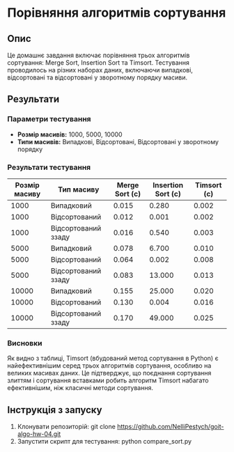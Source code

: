# Порівняння алгоритмів сортування

## Опис

Це домашнє завдання включає порівняння трьох алгоритмів сортування: Merge Sort, Insertion Sort та Timsort. Тестування проводилось на різних наборах даних, включаючи випадкові, відсортовані та відсортовані у зворотному порядку масиви.

## Результати

### Параметри тестування

- **Розмір масивів:** 1000, 5000, 10000
- **Типи масивів:** Випадкові, Відсортовані, Відсортовані у зворотному порядку

### Результати тестування

| Розмір масиву | Тип масиву        | Merge Sort (с) | Insertion Sort (с) | Timsort (с) |
|---------------|-------------------|----------------|---------------------|-------------|
| 1000          | Випадковий        | 0.015          | 0.280               | 0.002       |
| 1000          | Відсортований     | 0.012          | 0.001               | 0.002       |
| 1000          | Відсортований ззаду| 0.016          | 0.540               | 0.003       |
| 5000          | Випадковий        | 0.078          | 6.700               | 0.010       |
| 5000          | Відсортований     | 0.064          | 0.002               | 0.008       |
| 5000          | Відсортований ззаду| 0.083          | 13.000              | 0.013       |
| 10000         | Випадковий        | 0.155          | 25.000              | 0.020       |
| 10000         | Відсортований     | 0.130          | 0.004               | 0.016       |
| 10000         | Відсортований ззаду| 0.170          | 49.000              | 0.025       |

### Висновки

Як видно з таблиці, Timsort (вбудований метод сортування в Python) є найефективнішим серед трьох алгоритмів сортування, особливо на великих масивах даних. Це підтверджує, що поєднання сортування злиттям і сортування вставками робить алгоритм Timsort набагато ефективнішим, ніж класичні методи сортування.

## Інструкція з запуску

1. Клонувати репозиторій:
git clone https://github.com/NelliPestych/goit-algo-hw-04.git
2. Запустити скрипт для тестування:
python compare_sort.py
